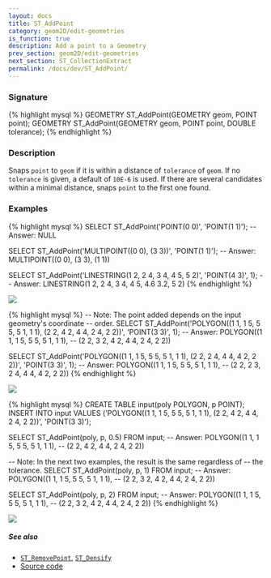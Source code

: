 ```yaml
---
layout: docs
title: ST_AddPoint
category: geom2D/edit-geometries
is_function: true
description: Add a point to a Geometry
prev_section: geom2D/edit-geometries
next_section: ST_CollectionExtract
permalink: /docs/dev/ST_AddPoint/
---
```


### Signature

{% highlight mysql %}
GEOMETRY ST_AddPoint(GEOMETRY geom, POINT point);
GEOMETRY ST_AddPoint(GEOMETRY geom, POINT point, DOUBLE tolerance);
{% endhighlight %}

### Description

Snaps `point` to `geom` if it is within a distance of `tolerance` of
`geom`.  If no `tolerance` is given, a default of `10E-6` is used.
If there are several candidates within a minimal distance, snaps `point`
to the first one found.

### Examples

{% highlight mysql %}
SELECT ST_AddPoint('POINT(0 0)', 'POINT(1 1)');
-- Answer: NULL

SELECT ST_AddPoint('MULTIPOINT((0 0), (3 3))', 'POINT(1 1)');
-- Answer: MULTIPOINT((0 0), (3 3), (1 1))

SELECT ST_AddPoint('LINESTRING(1 2, 2 4, 3 4, 4 5, 5 2)',
                   'POINT(4 3)', 1);
-- Answer: LINESTRING(1 2, 2 4, 3 4, 4 5, 4.6 3.2, 5 2)
{% endhighlight %}

<img class="displayed" src="../ST_AddPoint_1.png"/>

{% highlight mysql %}
-- Note: The point added depends on the input geometry's coordinate
-- order.
SELECT ST_AddPoint('POLYGON((1 1, 1 5, 5 5, 5 1, 1 1),
                            (2 2, 4 2, 4 4, 2 4, 2 2))',
                   'POINT(3 3)', 1);
-- Answer: POLYGON((1 1, 1 5, 5 5, 5 1, 1 1),
--                  (2 2, 3 2, 4 2, 4 4, 2 4, 2 2))

SELECT ST_AddPoint('POLYGON((1 1, 1 5, 5 5, 5 1, 1 1),
                            (2 2, 2 4, 4 4, 4 2, 2 2))',
                   'POINT(3 3)', 1);
-- Answer: POLYGON((1 1, 1 5, 5 5, 5 1, 1 1),
--                  (2 2, 2 3, 2 4, 4 4, 4 2, 2 2))
{% endhighlight %}

<img class="displayed" src="../ST_AddPoint_3.png"/>

{% highlight mysql %}
CREATE TABLE input(poly POLYGON, p POINT);
INSERT INTO input VALUES ('POLYGON((1 1, 1 5, 5 5, 5 1, 1 1),
                                  (2 2, 4 2, 4 4, 2 4, 2 2))',
                         'POINT(3 3)');

SELECT ST_AddPoint(poly, p, 0.5) FROM input;
-- Answer: POLYGON((1 1, 1 5, 5 5, 5 1, 1 1),
--                 (2 2, 4 2, 4 4, 2 4, 2 2))

-- Note: In the next two examples, the result is the same regardless of
-- the tolerance.
SELECT ST_AddPoint(poly, p, 1) FROM input;
-- Answer: POLYGON((1 1, 1 5, 5 5, 5 1, 1 1),
--                 (2 2, 3 2, 4 2, 4 4, 2 4, 2 2))

SELECT ST_AddPoint(poly, p, 2) FROM input;
-- Answer: POLYGON((1 1, 1 5, 5 5, 5 1, 1 1),
--                 (2 2, 3 2, 4 2, 4 4, 2 4, 2 2))
{% endhighlight %}

<img class="displayed" src="../ST_AddPoint_2.png"/>

##### See also

* [`ST_RemovePoint`](../ST_RemovePoint), [`ST_Densify`](../ST_Densify)
* <a href="https://github.com/irstv/H2GIS/blob/master/h2spatial-ext/src/main/java/org/h2gis/h2spatialext/function/spatial/edit/ST_AddPoint.java" target="_blank">Source code</a>
